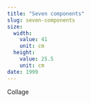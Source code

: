 ```yaml
---
title: "Seven components"
slug: seven-components
size:
  width:
    value: 41
    unit: cm
  height:
    value: 25.5
    unit: cm
date: 1999
---
```


Collage
